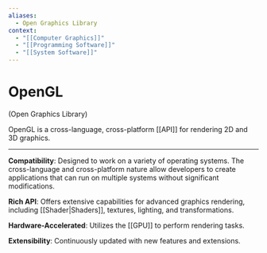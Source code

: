 ```yaml
---
aliases:
  - Open Graphics Library
context:
  - "[[Computer Graphics]]"
  - "[[Programming Software]]"
  - "[[System Software]]"
---
```


# OpenGL

(Open Graphics Library)

OpenGL is a cross-language, cross-platform [[API]] for rendering 2D and 3D graphics.

---

**Compatibility**: Designed to work on a variety of operating systems. The cross-language and cross-platform nature allow developers to create applications that can run on multiple systems without significant modifications.

**Rich API**: Offers extensive capabilities for advanced graphics rendering, including [[Shader|Shaders]], textures, lighting, and transformations.

**Hardware-Accelerated**: Utilizes the [[GPU]] to perform rendering tasks.

**Extensibility**: Continuously updated with new features and extensions.
